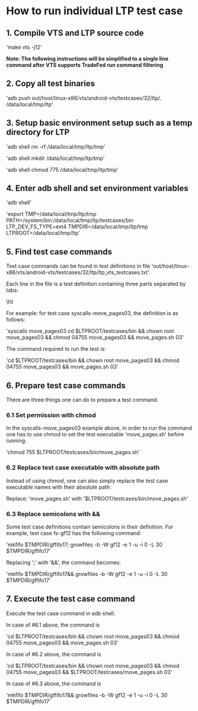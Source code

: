 # How to run individual LTP test case
## 1. Compile VTS and LTP source code
'make vts -j12'

__Note: The following instructions will be simplified to a single line command after VTS supports TradeFed run command filtering__
## 2. Copy all test binaries
'adb push out/host/linux-x86/vts/android-vts/testcases/32/ltp/. /data/local/tmp/ltp'

## 3. Setup basic environment setup such as a temp directory for LTP
'adb shell rm -rf /data/local/tmp/ltp/tmp'

'adb shell mkdir /data/local/tmp/ltp/tmp'

'adb shell chmod 775 /data/local/tmp/ltp/tmp'

## 4. Enter adb shell and set environment variables
'adb shell'

'export TMP=/data/local/tmp/ltp/tmp PATH=/system/bin:/data/local/tmp/ltp/testcases/bin LTP_DEV_FS_TYPE=ext4 TMPDIR=/data/local/tmp/ltp/tmp LTPROOT=/data/local/tmp/ltp'

## 5. Find test case commands
Test case commands can be found in test definitions in file 'out/host/linux-x86/vts/android-vts/testcases/32/ltp/ltp_vts_testcases.txt'.

Each line in the file is a test definition containing three parts separated by tabs:

<test suite>\t<test name>\t<commands>

For example: for test case syscalls-move_pages03, the definition is as follows:

'syscalls   move_pages03    cd $LTPROOT/testcases/bin && chown root move_pages03 && chmod 04755 move_pages03 && move_pages.sh 03'

The command required to run the test is:

'cd $LTPROOT/testcases/bin && chown root move_pages03 && chmod 04755 move_pages03 && move_pages.sh 03'

## 6. Prepare test case commands
There are three things one can do to prepare a test command.

### 6.1 Set permission with chmod
In the syscalls-move_pages03 example above, in order to run the command one has to use chmod to set the test executable 'move_pages.sh' before running:

'chmod 755 $LTPROOT/testcases/bin/move_pages.sh'

### 6.2 Replace test case executable with absolute path
Instead of using chmod, one can also simply replace the test case executable names with their absolute path:

Replace: 'move_pages.sh' with '$LTPROOT/testcases/bin/move_pages.sh'

### 6.3 Replace semicolons with &&
Some test case definitions contain semicolons in their definition. For example, test case fs-gf12 has the following command:

'mkfifo $TMPDIR/gffifo17; growfiles -b -W gf12 -e 1 -u -i 0 -L 30 $TMPDIR/gffifo17'

Replacing ';' with '&&', the command becomes:

'mkfifo $TMPDIR/gffifo17&& growfiles -b -W gf12 -e 1 -u -i 0 -L 30 $TMPDIR/gffifo17'

## 7. Execute the test case command
Execute the test case command in adb shell.

In case of #6.1 above, the command is

'cd $LTPROOT/testcases/bin && chown root move_pages03 && chmod 04755 move_pages03 && move_pages.sh 03'

In case of #6.2 above, the command is

'cd $LTPROOT/testcases/bin && chown root move_pages03 && chmod 04755 move_pages03 && $LTPROOT/testcases/move_pages.sh 03'

In case of #6.3 above, the command is

'mkfifo $TMPDIR/gffifo17&& growfiles -b -W gf12 -e 1 -u -i 0 -L 30 $TMPDIR/gffifo17'